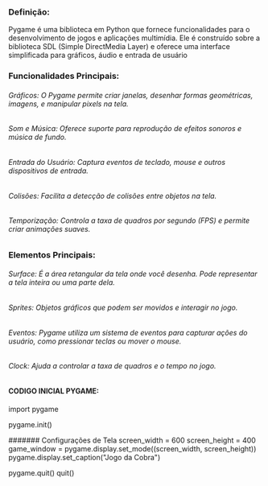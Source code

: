 ### Definição:
Pygame é uma biblioteca em Python que fornece funcionalidades para o desenvolvimento de jogos e aplicações multimídia. 
Ele é construído sobre a biblioteca SDL (Simple DirectMedia Layer) e oferece uma interface simplificada para gráficos, áudio e entrada de usuário

### Funcionalidades Principais:

###### Gráficos: O Pygame permite criar janelas, desenhar formas geométricas, imagens, e manipular pixels na tela.
###### Som e Música: Oferece suporte para reprodução de efeitos sonoros e música de fundo.
###### Entrada do Usuário: Captura eventos de teclado, mouse e outros dispositivos de entrada.
###### Colisões: Facilita a detecção de colisões entre objetos na tela.
###### Temporização: Controla a taxa de quadros por segundo (FPS) e permite criar animações suaves.

### Elementos Principais:

###### Surface: É a área retangular da tela onde você desenha. Pode representar a tela inteira ou uma parte dela.
###### Sprites: Objetos gráficos que podem ser movidos e interagir no jogo.
###### Eventos: Pygame utiliza um sistema de eventos para capturar ações do usuário, como pressionar teclas ou mover o mouse.
###### Clock: Ajuda a controlar a taxa de quadros e o tempo no jogo.

#### CODIGO INICIAL PYGAME: 
import pygame

pygame.init()

####### Configurações de Tela 
screen_width = 600
screen_height = 400
game_window = pygame.display.set_mode((screen_width, screen_height))
pygame.display.set_caption("Jogo da Cobra")

pygame.quit()
quit()

